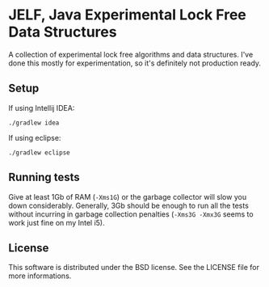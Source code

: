 JELF, Java Experimental Lock Free Data Structures
=================================================

A collection of experimental lock free algorithms and data structures.
I've done this mostly for experimentation, so it's definitely not production
ready.


Setup
-----
If using Intellij IDEA:

    ./gradlew idea


If using eclipse:

    ./gradlew eclipse


Running tests
-------------
Give at least 1Gb of RAM (`-Xms1G`) or the garbage collector will slow you down
considerably. Generally, 3Gb should be enough to run all the tests without
incurring in garbage collection penalties (`-Xms3G -Xmx3G` seems to work just fine
on my Intel i5).


License
-------
This software is distributed under the BSD license. See the LICENSE file
for more informations.
